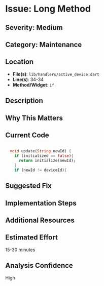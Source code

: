 # Issue: Long Method

## Severity: Medium

## Category: Maintenance

## Location
- **File(s)**: `lib/handlers/active_device.dart`
- **Line(s)**: 34-34
- **Method/Widget**: `if`

## Description


## Why This Matters


## Current Code
```dart

  void update(String newId) {
    if (initialized == false){
      return initialize(newId);
    }
    if (newId != deviceId){
```

## Suggested Fix


## Implementation Steps


## Additional Resources


## Estimated Effort
15-30 minutes

## Analysis Confidence
High

